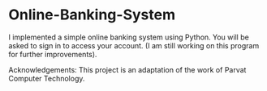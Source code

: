 # Online-Banking-System

I implemented a simple online banking system using Python. You will be asked to sign in to access your account.</bl>
(I am still working on this program for further improvements).

Acknowledgements: This project is an adaptation of the work of Parvat Computer Technology.
